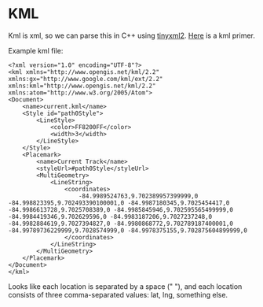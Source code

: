 # KML

Kml is xml, so we can parse this in C++ using [tinyxml2](https://github.com/leethomason/tinyxml2). [Here](https://developers.google.com/kml/documentation/kml_tut) is a kml primer.

Example kml file:
```
<?xml version="1.0" encoding="UTF-8"?>
<kml xmlns="http://www.opengis.net/kml/2.2" xmlns:gx="http://www.google.com/kml/ext/2.2" xmlns:kml="http://www.opengis.net/kml/2.2" xmlns:atom="http://www.w3.org/2005/Atom">
<Document>
	<name>current.kml</name>
	<Style id="path0Style">
		<LineStyle>
			<color>FF8200FF</color>
			<width>3</width>
		</LineStyle>
	</Style>
	<Placemark>
		<name>Current Track</name>
		<styleUrl>#path0Style</styleUrl>
		<MultiGeometry>
			<LineString>
				<coordinates>
					-84.9989524763,9.702389957399999,0 -84.998823395,9.702493390100001,0 -84.9987180345,9.7025454417,0 -84.9986613728,9.7025708389,0 -84.9985845946,9.702595565499999,0 -84.9984419346,9.702629596,0 -84.9983187206,9.7027237248,0 -84.9982884619,9.7027394827,0 -84.9980868772,9.702789187400001,0 -84.99789736229999,9.7028574999,0 -84.9978375155,9.702875604899999,0 
				</coordinates>
			</LineString>
		</MultiGeometry>
	</Placemark>
</Document>
</kml>
```

Looks like each location is separated by a space (" "), and each location consists of three comma-separated values: lat, lng, something else.
